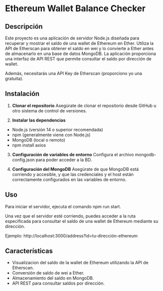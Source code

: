# Ethereum Wallet Balance Checker

## Descripción

Este proyecto es una aplicación de servidor Node.js diseñada para recuperar y mostrar el saldo de una wallet de Ethereum en Ether. Utiliza la API de Etherscan para obtener el saldo en wei y lo convierte a Ether antes de almacenarlo en una base de datos MongoDB. La aplicación proporciona una interfaz de API REST que permite consultar el saldo por dirección de wallet.

Además, necesitarás una API Key de Etherscan (proporciono yo una gratuita).

## Instalación

1. **Clonar el repositorio**
   Asegúrate de clonar el repositorio desde GitHub u otro sistema de control de versiones.

2. **Instalar las dependencias**
   
- Node.js (versión 14 o superior recomendada)
- npm (generalmente viene con Node.js)
- MongoDB (local o remoto)
- npm install axios

3. **Configuración de variables de entorno**
   Configura el archivo mongodb-config.json para poder acceder a la BD.

4. **Configuración del MongoDB**
   Asegúrate de que MongoDB está corriendo y accesible, y que las credenciales y el host están correctamente configurados en las variables de entorno.

## Uso

Para iniciar el servidor, ejecuta el comando npm run start.

Una vez que el servidor esté corriendo, puedes acceder a la ruta especificada para consultar el saldo de una wallet de Ethereum mediante su dirección.

Ejemplo: http://localhost:3000/address?id=tu-dirección-ethereum

## Características

- Visualizacion del saldo de la wallet de Ethereum utilizando la API de Etherscan.
- Conversión de saldo de wei a Ether.
- Almacenamiento del saldo en MongoDB.
- API REST para consultar saldos por dirección.

